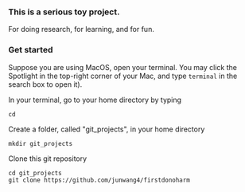 ### This is a serious toy project. 
For doing research, for learning, and for fun.

### Get started
Suppose you are using MacOS, open your terminal. You may click the Spotlight in the top-right corner of your Mac, and type `terminal` in the search box to open it).

In your terminal, go to your home directory by typing 
```
cd
```

Create a folder, called "git_projects", in your home directory
```
mkdir git_projects
```

Clone this git repository
```
cd git_projects
git clone https://github.com/junwang4/firstdonoharm
```
